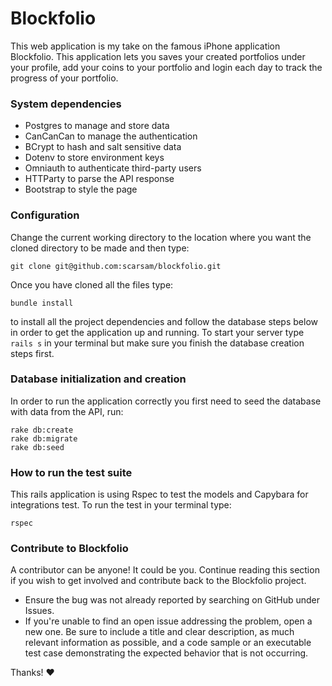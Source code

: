 # Blockfolio

This web application is my take on the famous iPhone application Blockfolio. This application lets you saves your created portfolios under your profile, add your coins to your portfolio and login each day to track the progress of your portfolio.

### System dependencies
  - Postgres to manage and store data
  - CanCanCan to manage the authentication
  - BCrypt to hash and salt sensitive data
  - Dotenv to store environment keys
  - Omniauth to authenticate third-party users
  - HTTParty to parse the API response
  - Bootstrap to style the page 

### Configuration
Change the current working directory to the location where you want the cloned directory to be made and then type:
```
git clone git@github.com:scarsam/blockfolio.git
```
Once you have cloned all the files type:
```
bundle install
```
to install all the project dependencies and follow the database steps below in order to get the application up and running. To start your server type `rails s` in your terminal but make sure you finish the database creation steps first.
  
### Database initialization and creation
In order to run the application correctly you first need to seed the database with data from the API, run:
```
rake db:create
rake db:migrate
rake db:seed
```

### How to run the test suite
This rails application is using Rspec to test the models and Capybara for integrations test. To run the test in your terminal type: 
```
rspec
```

### Contribute to Blockfolio
A contributor can be anyone! It could be you. Continue reading this section if
you wish to get involved and contribute back to the Blockfolio project.
- Ensure the bug was not already reported by searching on GitHub under Issues.
- If you're unable to find an open issue addressing the problem, open a new one. Be sure to include a title and clear description, as much relevant information as possible, and a code sample or an executable test case demonstrating the expected behavior that is not occurring.

Thanks! :heart:
